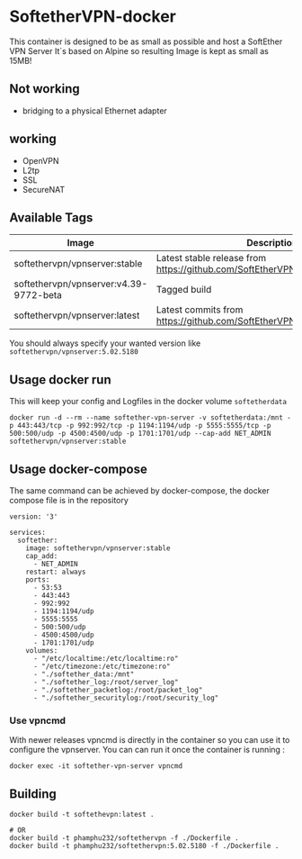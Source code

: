 # SoftetherVPN-docker

This container is designed to be as small as possible and host a SoftEther VPN Server
It´s based on Alpine so resulting Image is kept as small as 15MB!

## Not working 

* bridging to a physical Ethernet adapter 

## working

* OpenVPN
* L2tp
* SSL 
* SecureNAT



## Available Tags


|Image|Description|
|---|---|
|softethervpn/vpnserver:stable|Latest stable release from https://github.com/SoftEtherVPN/SoftEtherVPN_Stable|
|softethervpn/vpnserver:v4.39-9772-beta|Tagged build|
|softethervpn/vpnserver:latest|Latest commits from https://github.com/SoftEtherVPN/SoftEtherVPN|


You should always specify your wanted version like `softethervpn/vpnserver:5.02.5180`

## Usage docker run

This will keep your config and Logfiles in the docker volume `softetherdata`

`docker run -d --rm --name softether-vpn-server -v softetherdata:/mnt -p 443:443/tcp -p 992:992/tcp -p 1194:1194/udp -p 5555:5555/tcp -p 500:500/udp -p 4500:4500/udp -p 1701:1701/udp --cap-add NET_ADMIN softethervpn/vpnserver:stable`


## Usage docker-compose

The same command can be achieved by docker-compose, the docker compose file is in the repository
```
version: '3'

services:
  softether:
    image: softethervpn/vpnserver:stable
    cap_add:
      - NET_ADMIN
    restart: always
    ports:
      - 53:53
      - 443:443
      - 992:992
      - 1194:1194/udp
      - 5555:5555
      - 500:500/udp
      - 4500:4500/udp
      - 1701:1701/udp
    volumes:
      - "/etc/localtime:/etc/localtime:ro"
      - "/etc/timezone:/etc/timezone:ro"
      - "./softether_data:/mnt"
      - "./softether_log:/root/server_log"
      - "./softether_packetlog:/root/packet_log"
      - "./softether_securitylog:/root/security_log"
```

### Use vpncmd

With newer releases vpncmd is directly in the container so you can use it to configure the vpnserver. You can can run it once the container is running :

`docker exec -it softether-vpn-server vpncmd`


## Building 

`docker build -t softethevpn:latest .`
```
# OR
docker build -t phamphu232/softethervpn -f ./Dockerfile .
docker build -t phamphu232/softethervpn:5.02.5180 -f ./Dockerfile .
```
